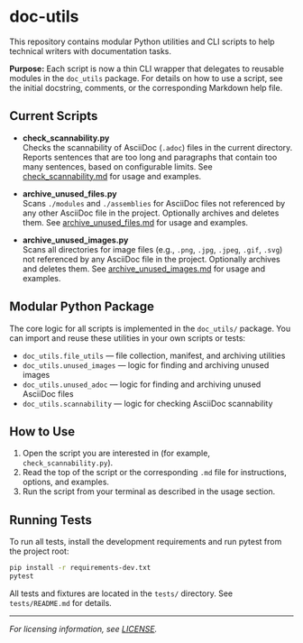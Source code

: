 # doc-utils

This repository contains modular Python utilities and CLI scripts to help technical writers with documentation tasks.

**Purpose:**
Each script is now a thin CLI wrapper that delegates to reusable modules in the `doc_utils` package. For details on how to use a script, see the initial docstring, comments, or the corresponding Markdown help file.

## Current Scripts

- **check_scannability.py**  
  Checks the scannability of AsciiDoc (`.adoc`) files in the current directory. Reports sentences that are too long and paragraphs that contain too many sentences, based on configurable limits. See [check_scannability.md](check_scannability.md) for usage and examples.

- **archive_unused_files.py**  
  Scans `./modules` and `./assemblies` for AsciiDoc files not referenced by any other AsciiDoc file in the project. Optionally archives and deletes them. See [archive_unused_files.md](archive_unused_files.md) for usage and examples.

- **archive_unused_images.py**  
  Scans all directories for image files (e.g., `.png`, `.jpg`, `.jpeg`, `.gif`, `.svg`) not referenced by any AsciiDoc file in the project. Optionally archives and deletes them. See [archive_unused_images.md](archive_unused_images.md) for usage and examples.

## Modular Python Package

The core logic for all scripts is implemented in the `doc_utils/` package. You can import and reuse these utilities in your own scripts or tests:

- `doc_utils.file_utils` — file collection, manifest, and archiving utilities
- `doc_utils.unused_images` — logic for finding and archiving unused images
- `doc_utils.unused_adoc` — logic for finding and archiving unused AsciiDoc files
- `doc_utils.scannability` — logic for checking AsciiDoc scannability

## How to Use

1. Open the script you are interested in (for example, `check_scannability.py`).
2. Read the top of the script or the corresponding `.md` file for instructions, options, and examples.
3. Run the script from your terminal as described in the usage section.

## Running Tests

To run all tests, install the development requirements and run pytest from the project root:

```sh
pip install -r requirements-dev.txt
pytest
```

All tests and fixtures are located in the `tests/` directory. See `tests/README.md` for details.

---

*For licensing information, see [LICENSE](LICENSE).*
